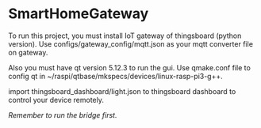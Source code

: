 # SmartHomeGateway

To run this project, you must install IoT gateway of thingsboard (python version).
Use configs/gateway_config/mqtt.json as your mqtt converter file on gateway.

Also you must have qt version 5.12.3 to run the gui. Use qmake.conf file to config qt in ~/raspi/qtbase/mkspecs/devices/linux-rasp-pi3-g++.

import thingsboard_dashboard/light.json to thingsboard dashboard to control your device remotely.

*Remember to run the bridge first.*







